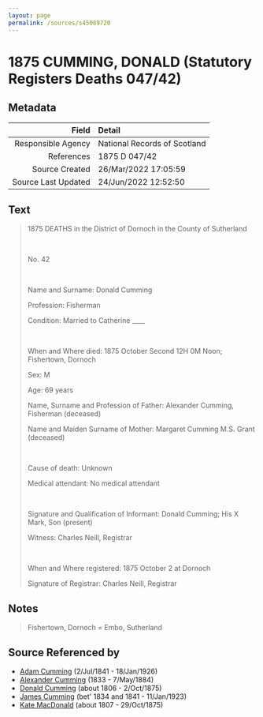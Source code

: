 ```yaml
---
layout: page
permalink: /sources/s45089720
---
```


# 1875 CUMMING, DONALD (Statutory Registers Deaths 047/42)

## Metadata

Field | Detail
---:|:---
Responsible Agency | National Records of Scotland
References | 1875 D 047/42
Source Created | 26/Mar/2022 17:05:59
Source Last Updated | 24/Jun/2022 12:52:50

## Text

> 1875 DEATHS in the District of Dornoch in the County of Sutherland
>
> <br/>
>
> No. 42
>
> <br/>
>
> Name and Surname: Donald Cumming
>
> Profession: Fisherman
>
> Condition: Married to Catherine ____
>
> <br/>
>
> When and Where died: 1875 October Second 12H 0M Noon; Fishertown, Dornoch
>
> Sex: M
>
> Age: 69 years
>
> Name, Surname and Profession of Father: Alexander Cumming, Fisherman (deceased)
>
> Name and Maiden Surname of Mother: Margaret Cumming M.S. Grant (deceased)
>
> <br/>
>
> Cause of death: Unknown
>
> Medical attendant: No medical attendant
>
> <br/>
>
> Signature and Qualification of Informant: Donald Cumming; His X Mark, Son (present)
>
> Witness: Charles Neill, Registrar
>
> <br/>
>
> When and Where registered: 1875 October 2 at Dornoch
>
> Signature of Registrar: Charles Neill, Registrar
>

## Notes

> Fishertown, Dornoch = Embo, Sutherland
>


## Source Referenced by

* [Adam Cumming](../people/@55409960@-adam-cumming-b1841-7-2-d1926-1-18.md) (2/Jul/1841 - 18/Jan/1926)
* [Alexander Cumming](../people/@7028096@-alexander-cumming-b1833-d1884-5-7.md) (1833 - 7/May/1884)
* [Donald Cumming](../people/@45726416@-donald-cumming-b1806-d1875-10-2.md) (about 1806 - 2/Oct/1875)
* [James Cumming](../people/@66384942@-james-cumming-b1834~1841-d1923-1-11.md) (bet' 1834 and 1841 - 11/Jan/1923)
* [Kate MacDonald](../people/@28255030@-kate-macdonald-b1807-d1875-10-29.md) (about 1807 - 29/Oct/1875)

